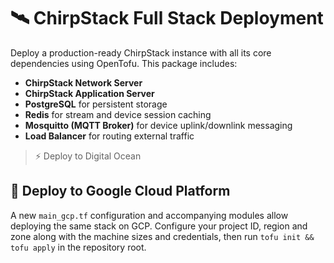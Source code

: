 # 🛰️ ChirpStack Full Stack Deployment

Deploy a production-ready ChirpStack instance with all its core dependencies using OpenTofu. This package includes:

- **ChirpStack Network Server**
- **ChirpStack Application Server**
- **PostgreSQL** for persistent storage
- **Redis** for stream and device session caching
- **Mosquitto (MQTT Broker)** for device uplink/downlink messaging
- **Load Balancer** for routing external traffic

> ⚡ Deploy to Digital Ocean

## 🚀 Deploy to Google Cloud Platform

A new `main_gcp.tf` configuration and accompanying modules allow deploying the same stack on GCP. Configure your project ID, region and zone along with the machine sizes and credentials, then run `tofu init && tofu apply` in the repository root.
